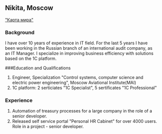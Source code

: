 ## **Nikita, Moscow**
["Карта мира"](https://cdn1.ozone.ru/s3/multimedia-7/6237691339.jpg)

### Background
I have over 10 years of experience in IT field. For the last 5 years I have been working in the Russian branch of an international audit company, as an IT Manager. 
I specialize in improving business efficiency with solutions based on the 1C platform.

###Education and Qualifications
1. Engineer, Specialization "Control systems, computer science and electric power engineering", Moscow Aviational Institute(MAI)
1. 1C platform: 2 serticiates "1C Specialist", 5 sertificates "1C Professional"

### Experience
1. Automation of treasury processes for a large company in the role of a senior developer.
1. Released self service portal "Personal HR Cabinet" for over 4000 users. Role in a project - senior developer.
